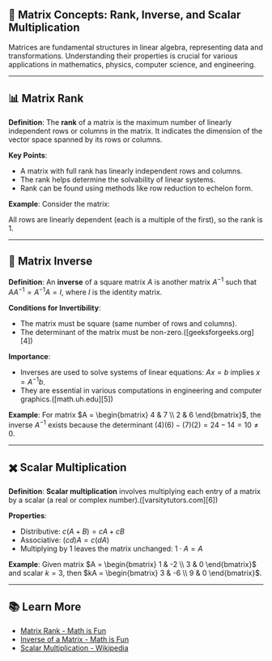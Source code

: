  

## 🧮 Matrix Concepts: Rank, Inverse, and Scalar Multiplication

Matrices are fundamental structures in linear algebra, representing data and transformations. Understanding their properties is crucial for various applications in mathematics, physics, computer science, and engineering.

---

## 📊 Matrix Rank

**Definition**: The **rank** of a matrix is the maximum number of linearly independent rows or columns in the matrix. It indicates the dimension of the vector space spanned by its rows or columns. 

**Key Points**:

* A matrix with full rank has linearly independent rows and columns.
* The rank helps determine the solvability of linear systems.
* Rank can be found using methods like row reduction to echelon form.

**Example**:
Consider the matrix:

All rows are linearly dependent (each is a multiple of the first), so the rank is 1.

---

## 🔄 Matrix Inverse

**Definition**: An **inverse** of a square matrix $A$ is another matrix $A^{-1}$ such that $AA^{-1} = A^{-1}A = I$, where $I$ is the identity matrix.

**Conditions for Invertibility**:

* The matrix must be square (same number of rows and columns).
* The determinant of the matrix must be non-zero.([geeksforgeeks.org][4])

**Importance**:

* Inverses are used to solve systems of linear equations: $Ax = b$ implies $x = A^{-1}b$.
* They are essential in various computations in engineering and computer graphics.([math.uh.edu][5])

**Example**:
For matrix $A = \begin{bmatrix} 4 & 7 \\ 2 & 6 \end{bmatrix}$, the inverse $A^{-1}$ exists because the determinant $(4)(6) - (7)(2) = 24 - 14 = 10 \neq 0$.

---

## ✖️ Scalar Multiplication

**Definition**: **Scalar multiplication** involves multiplying each entry of a matrix by a scalar (a real or complex number).([varsitytutors.com][6])

**Properties**:

* Distributive: $c(A + B) = cA + cB$
* Associative: $(cd)A = c(dA)$
* Multiplying by 1 leaves the matrix unchanged: $1 \cdot A = A$

**Example**:
Given matrix $A = \begin{bmatrix} 1 & -2 \\ 3 & 0 \end{bmatrix}$ and scalar $k = 3$, then $kA = \begin{bmatrix} 3 & -6 \\ 9 & 0 \end{bmatrix}$.

---

## 📚 Learn More

* [Matrix Rank - Math is Fun](https://www.mathsisfun.com/algebra/matrix-rank.html)
* [Inverse of a Matrix - Math is Fun](https://www.mathsisfun.com/algebra/matrix-inverse.html)
* [Scalar Multiplication - Wikipedia](https://en.wikipedia.org/wiki/Scalar_multiplication)


